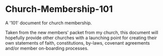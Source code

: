 # Church-Membership-101
A '101' document for church membership.

Taken from the new members' packet from my church, this document will hopefully provide other churches with a launching point for creating their own statements of faith, constitutions, by-laws, covenant agreements and/or member on-boarding processes.
